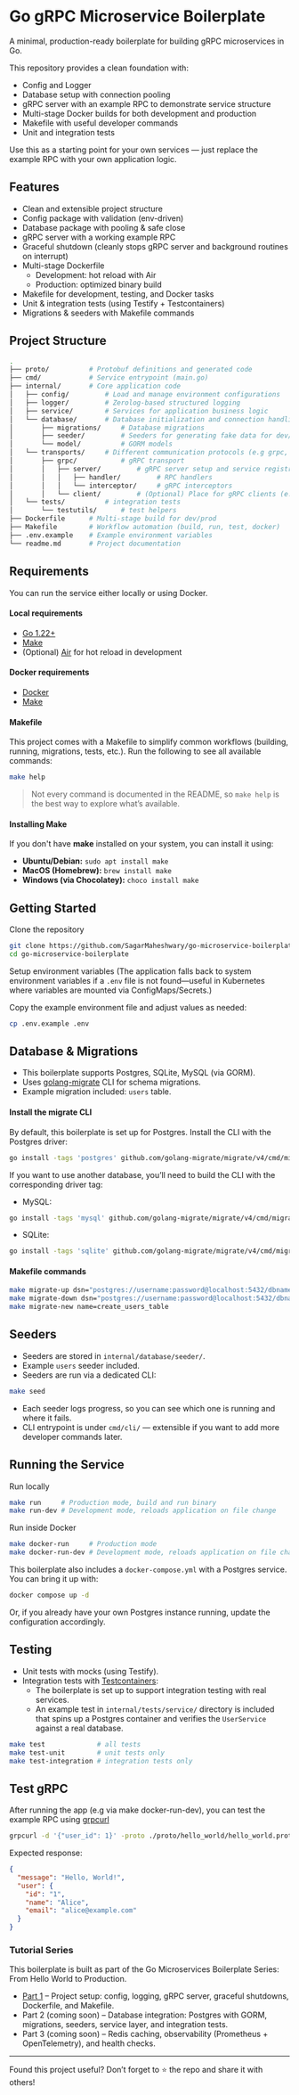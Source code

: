 # Go gRPC Microservice Boilerplate

A minimal, production-ready boilerplate for building gRPC microservices in Go.

This repository provides a clean foundation with:

- Config and Logger
- Database setup with connection pooling
- gRPC server with an example RPC to demonstrate service structure
- Multi-stage Docker builds for both development and production
- Makefile with useful developer commands
- Unit and integration tests

Use this as a starting point for your own services — just replace the example RPC with your own application logic.

## Features

- Clean and extensible project structure
- Config package with validation (env-driven)
- Database package with pooling & safe close
- gRPC server with a working example RPC
- Graceful shutdown (cleanly stops gRPC server and background routines on interrupt)
- Multi-stage Dockerfile
  - Development: hot reload with Air
  - Production: optimized binary build
- Makefile for development, testing, and Docker tasks
- Unit & integration tests (using Testify + Testcontainers)
- Migrations & seeders with Makefile commands

## Project Structure

```bash
.
├── proto/          # Protobuf definitions and generated code
├── cmd/            # Service entrypoint (main.go)
├── internal/       # Core application code
│   ├── config/         # Load and manage environment configurations
│   ├── logger/         # Zerolog-based structured logging
│   ├── service/        # Services for application business logic
│   └── database/       # Database initialization and connection handling
│       ├── migrations/     # Database migrations
│       ├── seeder/         # Seeders for generating fake data for dev/test
│       └── model/          # GORM models
│   └── transports/     # Different communication protocols (e.g grpc, http, websocket). Each protocol can include both server/ and client/ implementations to keep responsibilities organized.
│       ├── grpc/           # gRPC transport
│       │   ├── server/         # gRPC server setup and service registration
│       │   │   ├── handler/         # RPC handlers
│       │   │   └── interceptor/     # gRPC interceptors
│       │   └── client/         # (Optional) Place for gRPC clients (e.g., microservice-to-microservice communication)
│   └── tests/          # integration tests
│       └── testutils/      # test helpers
├── Dockerfile      # Multi-stage build for dev/prod
├── Makefile        # Workflow automation (build, run, test, docker)
├── .env.example    # Example environment variables
└── readme.md       # Project documentation
```

## Requirements

You can run the service either locally or using Docker.

#### Local requirements

- [Go 1.22+](https://go.dev/dl/)
- [Make](https://www.gnu.org/software/make/)
- (Optional) [Air](https://github.com/air-verse/air?tab=readme-ov-file#via-go-install-recommended) for hot reload in development

#### Docker requirements

- [Docker](https://docs.docker.com/get-docker/)
- [Make](https://www.gnu.org/software/make/)

#### Makefile

This project comes with a Makefile to simplify common workflows (building, running, migrations, tests, etc.).
Run the following to see all available commands:

```bash
make help
```

> Not every command is documented in the README, so `make help` is the best way to explore what’s available.

#### Installing Make

If you don't have **make** installed on your system, you can install it using:

- **Ubuntu/Debian:** `sudo apt install make`
- **MacOS (Homebrew):** `brew install make`
- **Windows (via Chocolatey):** `choco install make`

## Getting Started

Clone the repository

```bash
git clone https://github.com/SagarMaheshwary/go-microservice-boilerplate.git
cd go-microservice-boilerplate
```

Setup environment variables (The application falls back to system environment variables if a `.env` file is not found—useful in Kubernetes where variables are mounted via ConfigMaps/Secrets.)

Copy the example environment file and adjust values as needed:

```bash
cp .env.example .env
```

## Database & Migrations

- This boilerplate supports Postgres, SQLite, MySQL (via GORM).
- Uses [golang-migrate](https://github.com/golang-migrate/migrate) CLI for schema migrations.
- Example migration included: `users` table.

#### Install the migrate CLI

By default, this boilerplate is set up for Postgres.
Install the CLI with the Postgres driver:

```bash
go install -tags 'postgres' github.com/golang-migrate/migrate/v4/cmd/migrate@latest
```

If you want to use another database, you’ll need to build the CLI with the corresponding driver tag:

- MySQL:

```bash
go install -tags 'mysql' github.com/golang-migrate/migrate/v4/cmd/migrate@latest
```

- SQLite:

```bash
go install -tags 'sqlite' github.com/golang-migrate/migrate/v4/cmd/migrate@latest
```

#### Makefile commands

```bash
make migrate-up dsn="postgres://username:password@localhost:5432/dbname?sslmode=disable"    # Apply migrations
make migrate-down dsn="postgres://username:password@localhost:5432/dbname?sslmode=disable"  # Rollback migrations
make migrate-new name=create_users_table                                                    # Create a new migration file
```

## Seeders

- Seeders are stored in `internal/database/seeder/`.
- Example `users` seeder included.
- Seeders are run via a dedicated CLI:

```bash
make seed
```

- Each seeder logs progress, so you can see which one is running and where it fails.
- CLI entrypoint is under `cmd/cli/` — extensible if you want to add more developer commands later.

## Running the Service

Run locally

```bash
make run     # Production mode, build and run binary
make run-dev # Development mode, reloads application on file change
```

Run inside Docker

```bash
make docker-run     # Production mode
make docker-run-dev # Development mode, reloads application on file change
```

This boilerplate also includes a `docker-compose.yml` with a Postgres service. You can bring it up with:

```bash
docker compose up -d
```

Or, if you already have your own Postgres instance running, update the configuration accordingly.

## Testing

- Unit tests with mocks (using Testify).
- Integration tests with [Testcontainers](https://github.com/testcontainers/testcontainers-go):
  - The boilerplate is set up to support integration testing with real services.
  - An example test in `internal/tests/service/` directory is included that spins up a Postgres container and verifies the `UserService` against a real database.

```bash
make test             # all tests
make test-unit        # unit tests only
make test-integration # integration tests only
```

## Test gRPC

After running the app (e.g via make docker-run-dev), you can test the example RPC using [grpcurl](https://github.com/fullstorydev/grpcurl)

```bash
grpcurl -d '{"user_id": 1}' -proto ./proto/hello_world/hello_world.proto -plaintext localhost:5000 hello_world.Greeter/SayHello
```

Expected response:

```json
{
  "message": "Hello, World!",
  "user": {
    "id": "1",
    "name": "Alice",
    "email": "alice@example.com"
  }
}
```

### Tutorial Series

This boilerplate is built as part of the Go Microservices Boilerplate Series: From Hello World to Production.

- [Part 1](https://dev.to/sagarmaheshwary/go-microservices-boilerplate-series-from-hello-world-to-production-part-1-46k5) – Project setup: config, logging, gRPC server, graceful shutdowns, Dockerfile, and Makefile.
- Part 2 (coming soon) – Database integration: Postgres with GORM, migrations, seeders, service layer, and integration tests.
- Part 3 (coming soon) – Redis caching, observability (Prometheus + OpenTelemetry), and health checks.

---

Found this project useful? Don’t forget to ⭐ the repo and share it with others!
